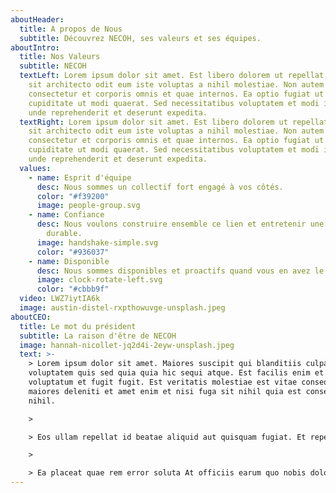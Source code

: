 ```yaml
---
aboutHeader:
  title: A propos de Nous
  subtitle: Découvrez NECOH, ses valeurs et ses équipes.
aboutIntro:
  title: Nos Valeurs
  subtitle: NECOH
  textLeft: Lorem ipsum dolor sit amet. Est libero dolorem ut repellat expedita
    sit architecto odit eum iste voluptas a nihil molestiae. Non autem
    consectetur et corporis omnis et quae internos. Ea optio fugiat ut quis
    cupiditate ut modi quaerat. Sed necessitatibus voluptatem et modi ipsam ut
    unde reprehenderit et deserunt expedita.
  textRight: Lorem ipsum dolor sit amet. Est libero dolorem ut repellat expedita
    sit architecto odit eum iste voluptas a nihil molestiae. Non autem
    consectetur et corporis omnis et quae internos. Ea optio fugiat ut quis
    cupiditate ut modi quaerat. Sed necessitatibus voluptatem et modi ipsam ut
    unde reprehenderit et deserunt expedita.
  values:
    - name: Esprit d'équipe
      desc: Nous sommes un collectif fort engagé à vos côtés.
      color: "#f39200"
      image: people-group.svg
    - name: Confiance
      desc: Nous voulons construire ensemble ce lien et entretenir une relation
        durable.
      image: handshake-simple.svg
      color: "#936037"
    - name: Disponible
      desc: Nous sommes disponibles et proactifs quand vous en avez le plus besoin.
      image: clock-rotate-left.svg
      color: "#cbbb9f"
  video: LWZ7iytIA6k
  image: austin-distel-rxpthowuvge-unsplash.jpeg
aboutCEO:
  title: Le mot du président
  subtitle: La raison d'être de NECOH
  image: hannah-nicollet-jq2d4i-2eyw-unsplash.jpeg
  text: >-
    > Lorem ipsum dolor sit amet. Maiores suscipit qui blanditiis culpa qui
    voluptatem quis sed quia quia hic sequi atque. Est facilis enim et incidunt
    voluptatum et fugit fugit. Est veritatis molestiae est vitae consequatur hic
    maiores deleniti et amet enim et nisi fuga sit nihil quia est consequatur
    nihil.

    >

    > Eos ullam repellat id beatae aliquid aut quisquam fugiat. Et repellendus totam quo molestias distinctio quo saepe error et consequatur aliquam cum quos rerum. Sit tempore ipsa ea adipisci eveniet qui nihil corporis ad animi praesentium in natus necessitatibus aut ullam obcaecati.

    >

    > Ea placeat quae rem error soluta At officiis earum quo nobis dolorem est magnam voluptate sed similique velit vel quod amet. Sit quidem quaerat eos temporibus excepturi sit veritatis sint? Rem magnam exercitationem non earum velit a nulla nihil non corporis minus est totam accusamus.
---
```

